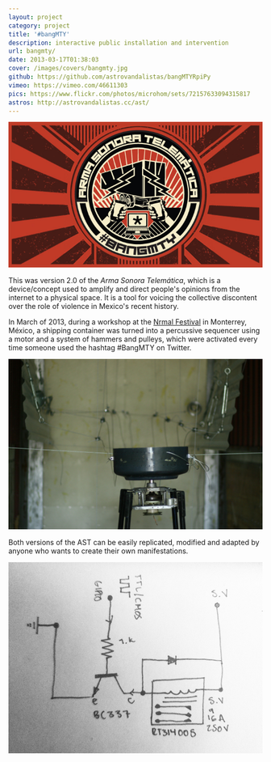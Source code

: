 ```yaml
---
layout: project
category: project
title: '#bangMTY'
description: interactive public installation and intervention
url: bangmty/
date: 2013-03-17T01:38:03
cover: /images/covers/bangmty.jpg
github: https://github.com/astrovandalistas/bangMTYRpiPy
vimeo: https://vimeo.com/46611303
pics: https://www.flickr.com/photos/microhom/sets/72157633094315817
astros: http://astrovandalistas.cc/ast/
---
```

![](/images/projects/bangmty/logo700x400.jpg)

This was version 2.0 of the *Arma Sonora Telemática*, which is a device/concept used to amplify and direct people's opinions from the internet to a physical space. It is a tool for voicing the collective discontent over the role of violence in Mexico's recent history.

In March of 2013, during a workshop at the [Nrmal Festival](http://festivalnrmal.net/) in Monterrey, México, a shipping container was turned into a percussive sequencer using a motor and a system of hammers and pulleys, which were activated every time someone used the hashtag #BangMTY on Twitter.

![](/images/projects/bangmty/motor00.jpg)

Both versions of the AST can be easily replicated, modified and adapted by anyone who wants to create their own manifestations.

![](/images/projects/bangmty/AST_relays.jpg)
